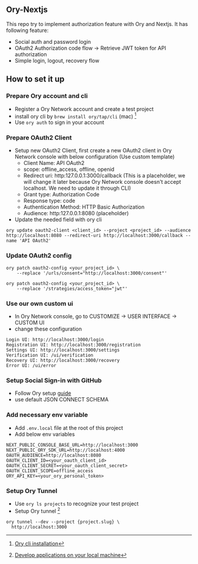 ## Ory-Nextjs

This repo try to implement authorization feature with Ory and Nextjs. It has following feature:

- Social auth and password login 
- OAuth2 Authorization code flow -> Retrieve JWT token for API authorization
- Simple login, logout, recovery flow

## How to set it up

### Prepare Ory account and cli
- Register a Ory Network account and create a test project
- install ory cli by `brew install ory/tap/cli` (mac) [^1]
- Use `ory auth` to sign in your account

### Prepare OAuth2 Client

- Setup new OAuth2 Client, first create a new OAuth2 client in Ory Network console with below configuration (Use custom template)
  - Client Name: API OAuth2
  - scope: offline_access, offline, openid
  - Redirect uri: http:127.0.0.1:3000/callback (This is a placeholder, we will change it later because Ory Network console doesn't accept localhost. We need to update it through CLI)
  - Grant type: Authorization Code
  - Response type: code
  - Authentication Method: HTTP Basic Authorization
  - Audience: http:127.0.0.1:8080 (placeholder)
- Update the needed field with ory cli

```
ory update oauth2-client <client_id> --project <project_id> --audience http://localhost:8080 --redirect-uri http://localhost:3000/callback --name 'API OAuth2'
```

### Update OAuth2 config

```
ory patch oauth2-config <your_project_id> \
    --replace '/urls/consent="http://localhost:3000/consent"'
```

```
ory patch oauth2-config <your_project_id> \
    --replace '/strategies/access_token="jwt"'
```

### Use our own custom ui

- In Ory Network console, go to CUSTOMIZE -> USER INTERFACE -> CUSTOM UI
- change these configuration

```
Login UI: http://localhost:3000/login
Registration UI: http://localhost:3000/registration
Settings UI: http://localhost:3000/settings
Verification UI: /ui/verification
Recovery UI: http://localhost:3000/recovery
Error UI: /ui/error
```

### Setup Social Sign-in with GitHub

- Follow Ory setup [guide](https://www.ory.sh/docs/kratos/social-signin/github)
- use default JSON CONNECT SCHEMA

### Add necessary env variable

- Add `.env.local` file at the root of this project
- Add below env variables

```
NEXT_PUBLIC_CONSOLE_BASE_URL=http://localhost:3000
NEXT_PUBLIC_ORY_SDK_URL=http://localhost:4000
OAUTH_AUDIENCE=http://localhost:8080
OAUTH_CLIENT_ID=<your_oauth_client_id>
OAUTH_CLIENT_SECRET=<your_oauth_client_secret>
OAUTH_CLIENT_SCOPE=offline_access
ORY_API_KEY=<your_ory_personal_token>
```

### Setup Ory Tunnel

- Use `ory ls projects` to recognize your test project
- Setup Ory tunnel [^2]

```
ory tunnel --dev --project {project.slug} \
  http://localhost:3000
```





[^1]: [Ory cli installation](https://www.ory.sh/docs/guides/cli/installation)
[^2]: [Develop applications on your local machine](https://www.ory.sh/docs/getting-started/local-development)